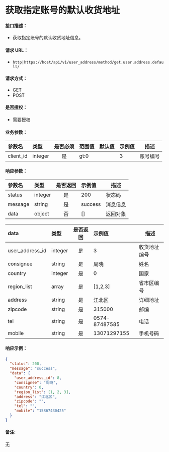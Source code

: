 # 获取指定账号的默认收货地址

#### 接口描述：
- 获取指定账号的默认收货地址信息。

#### 请求 URL：
- `http|https://host/api/v1/user_address/method/get.user.address.default/`

#### 请求方式：
- GET
- POST

#### 是否授权：
- 需要授权

#### 业务参数：
|参数名|类型|是否必须|范围值|默认值|示例值|描述|
|:----|:---|:---:|:-----|:-----|:-----|-----|
|client_id |integer |是 |gt:0 | |3 |账号编号 |

#### 响应参数：
|参数名|类型|是否返回|示例值|描述|
|:-----|:-----|:---:|:-----|-----|
|status |integer |是 |200 |状态码 |
|message |string |是 |success |消息信息 |
|data |object |否 |[] |返回对象 |

|data|类型|是否返回|示例值|描述|
|:-----|:-----|:---:|:-----|-----|
|user_address_id |integer |是 |3 |收货地址编号 |
|consignee |string |是 |周晓 |姓名 |
|country |integer |是 |0 |国家 |
|region_list |array |是 |[1,2,3] |省市区编号 |
|address |string |是 |江北区 |详细地址 |
|zipcode |string |是 |315000 |邮编 |
|tel |string |是 |0574-87487585 |电话 |
|mobile |string |是 |13071297155 |手机号码 |

#### 响应示例：
```json
{
  "status": 200,
  "message": "success",
  "data": {
    "user_address_id": 8,
    "consignee": "周晓",
    "country": 0,
    "region_list": [1, 2, 3],
    "address": "江北区",
    "zipcode": "",
    "tel": "",
    "mobile": "15867430425"
  }
}
```

#### 备注:
无
